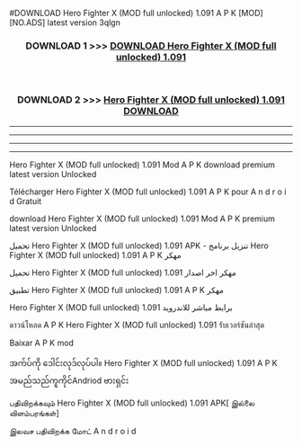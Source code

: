 #DOWNLOAD Hero Fighter X (MOD full unlocked) 1.091 A P K [MOD] [NO.ADS] latest version 3qlgn



<div align="center">

<h3>DOWNLOAD 1 >>> <a href="https://teeasianyam.web.app?sq=Hero Fighter X (MOD full unlocked) 1.091">DOWNLOAD Hero Fighter X (MOD full unlocked) 1.091 </a></h3><br>

<h3>DOWNLOAD 2 >>> <a href="https://teeasianyam.web.app?sq=Hero Fighter X (MOD full unlocked) 1.091 ">Hero Fighter X (MOD full unlocked) 1.091  DOWNLOAD </a></h3>

</div>


----------------------------------------------------------

----------------------------------------------------------

----------------------------------------------------------

----------------------------------------------------------


Hero Fighter X (MOD full unlocked) 1.091  Mod A P K download premium latest version Unlocked

Télécharger Hero Fighter X (MOD full unlocked) 1.091  A P K pour A n d r o i d Gratuit

download Hero Fighter X (MOD full unlocked) 1.091  Mod A P K premium latest version Unlocked

تحميل Hero Fighter X (MOD full unlocked) 1.091  APK - تنزيل برنامج Hero Fighter X (MOD full unlocked) 1.091  A P K مهكر

تحميل Hero Fighter X (MOD full unlocked) 1.091  مهكر اخر اصدار

تطبيق Hero Fighter X (MOD full unlocked) 1.091  A P K مهكر

Hero Fighter X (MOD full unlocked) 1.091  برابط مباشر للاندرويد

ดาวน์โหลด A P K Hero Fighter X (MOD full unlocked) 1.091  รับเวอร์ชันล่าสุด

Baixar A P K mod

အက်ပ်ကို ဒေါင်းလုဒ်လုပ်ပါ။ Hero Fighter X (MOD full unlocked) 1.091  A P K အမည်သည်ကူကိုင်Andriod ဗားရှင်း

பதிவிறக்கவும் Hero Fighter X (MOD full unlocked) 1.091  APK[ இல்லை விளம்பரங்கள்] 
 
இலவச பதிவிறக்க மோட் A n d r o i d



